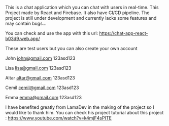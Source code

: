 This is a chat application which you can chat with users in real-time. This Project made by React and Firebase. It also have CI/CD pipeline.
The project is still under development and currently lacks some features and may contain bugs...

You can check and use the app with this url: https://chat-app-react-b03d9.web.app/

These are test users but you can also create your own account

John john@gmail.com 123asd123

Lisa lisa@gmail.com 123asd123

Altar altar@gmail.com 123asd123

Cemil cemil@gmail.com 123asd123

Emma emma@gmail.com 123asd123

I have benefited greatly from LamaDev in the making of the project so I would like to thank him.
You can check his project tutorial about this project : https://www.youtube.com/watch?v=k4mjF4sPITE
